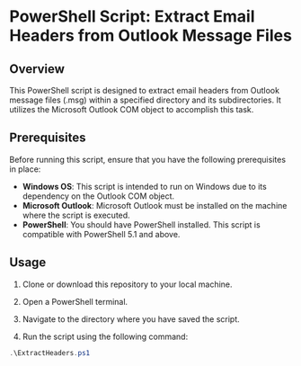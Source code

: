 # PowerShell Script: Extract Email Headers from Outlook Message Files

## Overview

This PowerShell script is designed to extract email headers from Outlook message files (.msg) within a specified directory and its subdirectories. It utilizes the Microsoft Outlook COM object to accomplish this task.

## Prerequisites

Before running this script, ensure that you have the following prerequisites in place:

- **Windows OS**: This script is intended to run on Windows due to its dependency on the Outlook COM object.
- **Microsoft Outlook**: Microsoft Outlook must be installed on the machine where the script is executed.
- **PowerShell**: You should have PowerShell installed. This script is compatible with PowerShell 5.1 and above.

## Usage

1. Clone or download this repository to your local machine.

2. Open a PowerShell terminal.

3. Navigate to the directory where you have saved the script.

4. Run the script using the following command:

```powershell
.\ExtractHeaders.ps1
